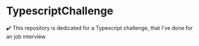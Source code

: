 # TypescriptChallenge
✔️ This repository is dedicated for a Typescript challenge, that I've done for an job interview
